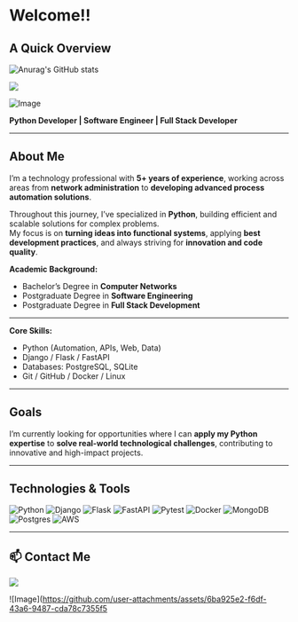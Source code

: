 # Welcome!!

## A Quick Overview

![Anurag's GitHub stats](https://github-readme-stats.vercel.app/api?username=jefersonalmeidah&show_icons=true&theme=radical)

![](https://github-readme-stats.vercel.app/api/top-langs/?username=jefersonalmeidah&layout=compact&langs_count=7&theme=radical)

![Image](https://github.com/user-attachments/assets/702c22b8-8235-47c4-af1d-0b695f108c8e)

**Python Developer | Software Engineer | Full Stack Developer**

---

## About Me

I’m a technology professional with **5+ years of experience**, working across areas from **network administration** to **developing advanced process automation solutions**.  

Throughout this journey, I’ve specialized in **Python**, building efficient and scalable solutions for complex problems.  
My focus is on **turning ideas into functional systems**, applying **best development practices**, and always striving for **innovation and code quality**.  

**Academic Background:**
- Bachelor’s Degree in **Computer Networks**
- Postgraduate Degree in **Software Engineering**
- Postgraduate Degree in **Full Stack Development**

---

**Core Skills:**
- Python (Automation, APIs, Web, Data)
- Django / Flask / FastAPI  
- Databases: PostgreSQL, SQLite  
- Git / GitHub / Docker / Linux  

---

## Goals

I’m currently looking for opportunities where I can **apply my Python expertise** to **solve real-world technological challenges**, contributing to innovative and high-impact projects.  

---

## Technologies & Tools
![Python](https://img.shields.io/badge/python-3670A0?style=for-the-badge&logo=python&logoColor=ffdd54) 
![Django](https://img.shields.io/badge/Django-092E20?style=for-the-badge&logo=django&logoColor=white)
![Flask](https://img.shields.io/badge/flask-%23000.svg?style=for-the-badge&logo=flask&logoColor=white)
![FastAPI](https://img.shields.io/badge/FastAPI-005571?style=for-the-badge&logo=fastapi) 
![Pytest](https://img.shields.io/badge/pytest-%23ffffff.svg?style=for-the-badge&logo=pytest&logoColor=2f9fe3) 
![Docker](https://img.shields.io/badge/docker-%230db7ed.svg?style=for-the-badge&logo=docker&logoColor=white) 
![MongoDB](https://img.shields.io/badge/MongoDB-%234ea94b.svg?style=for-the-badge&logo=mongodb&logoColor=white) 
![Postgres](https://img.shields.io/badge/postgres-%23316192.svg?style=for-the-badge&logo=postgresql&logoColor=white)
![AWS](https://img.shields.io/badge/AWS-232F3E?style=for-the-badge&logo=amazon-aws&logoColor=FF9900)



---

## 📫 Contact Me
<p align="left">
  <a href="https://www.linkedin.com/in/jefersonrodrigal90/" target="_blank">
    <img src="https://img.shields.io/badge/LinkedIn-0077B5?style=for-the-badge&logo=linkedin&logoColor=white" />
  </a>
</p>

![Image](https://github.com/user-attachments/assets/6ba925e2-f6df-43a6-9487-cda78c7355f5
